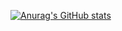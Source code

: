 [![Anurag's GitHub stats](https://github-readme-stats.vercel.app/api?username=miiraak&show_icons=true&theme=github_dark)](https://github.com/anuraghazra/github-readme-stats)

<!--
**Miiraak/Miiraak** is a ✨ _special_ ✨ repository because its `README.md` (this file) appears on your GitHub profile.

Here are some ideas to get you started:

- 🔭 I’m currently working on ...
- 🌱 I’m currently learning ...
- 👯 I’m looking to collaborate on ...
- 🤔 I’m looking for help with ...
- 💬 Ask me about ...
- 📫 How to reach me: ...
- 😄 Pronouns: ...
- ⚡ Fun fact: ...
-->
